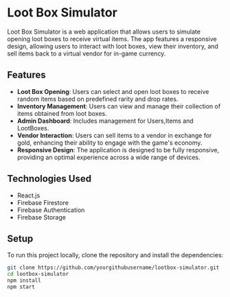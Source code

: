 # Loot Box Simulator

Loot Box Simulator is a web application that allows users to simulate opening loot boxes to receive virtual items. The app features a responsive design, allowing users to interact with loot boxes, view their inventory, and sell items back to a virtual vendor for in-game currency.

## Features

- **Loot Box Opening**: Users can select and open loot boxes to receive random items based on predefined rarity and drop rates.
- **Inventory Management**: Users can view and manage their collection of items obtained from loot boxes.
- **Admin Dashboard**: Includes management for Users,Items and LootBoxes.
- **Vendor Interaction**: Users can sell items to a vendor in exchange for gold, enhancing their ability to engage with the game's economy.
- **Responsive Design**: The application is designed to be fully responsive, providing an optimal experience across a wide range of devices.

## Technologies Used

- React.js
- Firebase Firestore
- Firebase Authentication
- Firebase Storage

## Setup

To run this project locally, clone the repository and install the dependencies:

```bash
git clone https://github.com/yourgithubusername/lootbox-simulator.git
cd lootbox-simulator
npm install
npm start